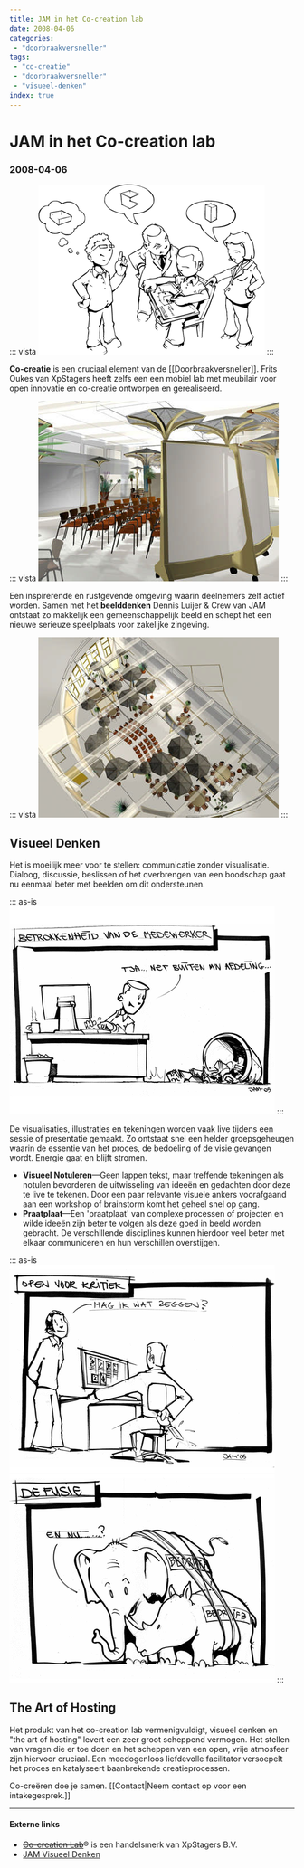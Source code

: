 ```yaml
---
title: JAM in het Co-creation lab
date: 2008-04-06
categories:
 - "doorbraakversneller"
tags:
 - "co-creatie"
 - "doorbraakversneller"
 - "visueel-denken"
index: true
---
```


# JAM in het Co-creation lab
### 2008-04-06
::: vista
<img src="viz-wie-is-jam.gif"/>
:::

**Co-creatie** is een cruciaal element van de [[Doorbraakversneller]]. Frits Oukes van XpStagers heeft zelfs een een mobiel lab met meubilair voor open innovatie en co-creatie ontworpen en gerealiseerd.

::: vista
<img src="co-crealab-01.jpg"/>
:::

Een inspirerende en rustgevende omgeving waarin deelnemers zelf actief worden. Samen met het **beelddenken** Dennis Luijer & Crew van JAM ontstaat zo makkelijk een gemeenschappelijk beeld en schept het een nieuwe serieuze speelplaats voor zakelijke zingeving.

::: vista
<img src="co-crealab-02.jpg"/>
:::

## Visueel Denken
 Het is moeilijk meer voor te stellen: communicatie zonder visualisatie. Dialoog, discussie, beslissen of het overbrengen van een boodschap gaat nu eenmaal beter met beelden om dit ondersteunen.

::: as-is
<img src="viz-betrokkenheid.png"/>
:::

De visualisaties, illustraties en tekeningen worden vaak live tijdens een sessie of presentatie gemaakt. Zo ontstaat snel een helder groepsgeheugen waarin de essentie van het proces, de bedoeling of de visie gevangen wordt. Energie gaat en blijft stromen.


- **Visueel Notuleren**—Geen lappen tekst, maar treffende tekeningen als notulen bevorderen de uitwisseling van ideeën en gedachten door deze te live te tekenen. Door een paar relevante visuele ankers voorafgaand aan een workshop of brainstorm komt het geheel snel op gang.
- **Praatplaat**—Een 'praatplaat' van complexe processen of projecten en wilde ideeën zijn beter te volgen als deze goed in beeld worden gebracht. De verschillende disciplines kunnen hierdoor veel beter met elkaar communiceren en hun verschillen overstijgen.

::: as-is
<img src="viz-open-voor-kritiek.png"/>
<img src="viz-fusie-olifant-neushoorn.png"/>
:::

## The Art of Hosting
 Het produkt van het co-creation lab vermenigvuldigt, visueel denken en "the art of hosting" levert een zeer groot scheppend vermogen. Het stellen van vragen die er toe doen en het scheppen van een open, vrije atmosfeer zijn hiervoor cruciaal. Een meedogenloos liefdevolle facilitator versoepelt het proces en katalyseert baanbrekende creatieprocessen.

Co-creëren doe je samen. [[Contact|Neem contact op voor een intakegesprek.]]

----
#### Externe links

- ~~[Co-creation Lab](http://www.cocreationlab.com/)~~® is een handelsmerk van XpStagers B.V.
- [JAM Visueel Denken](https://jamvisualthinking.com)
